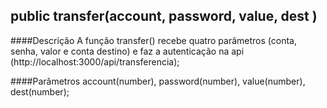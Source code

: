 ## public transfer(account, password, value, dest )
####Descrição
A função transfer() recebe quatro parâmetros (conta, senha, valor e conta destino) e faz a autenticação na api (http://localhost:3000/api/transferencia);

####Parâmetros
account(number), password(number), value(number), dest(number);